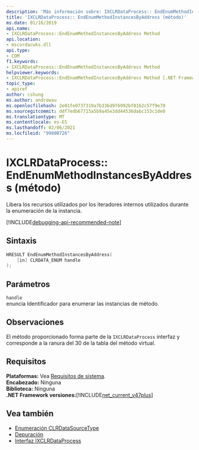 ```yaml
---
description: 'Más información sobre: IXCLRDataProcess:: EndEnumMethodInstancesByAddress (método)'
title: 'IXCLRDataProcess:: EndEnumMethodInstancesByAddress (método)'
ms.date: 01/16/2019
api.name:
- IXCLRDataProcess::EndEnumMethodInstancesByAddress Method
api.location:
- mscordacwks.dll
api.type:
- COM
f1.keywords:
- IXCLRDataProcess::EndEnumMethodInstancesByAddress Method
helpviewer.keywords:
- IXCLRDataProcess::EndEnumMethodInstancesByAddress Method [.NET Framework debugging]
topic_type:
- apiref
author: cshung
ms.author: andrewau
ms.openlocfilehash: 2e01fe0737319a7b336d9f6992bf81b2c57f9e70
ms.sourcegitcommit: ddf7edb67715a5b9a45e3dd44536dabc153c1de0
ms.translationtype: MT
ms.contentlocale: es-ES
ms.lasthandoff: 02/06/2021
ms.locfileid: "99800726"
---
```

# <a name="ixclrdataprocessendenummethodinstancesbyaddress-method"></a>IXCLRDataProcess:: EndEnumMethodInstancesByAddress (método)

Libera los recursos utilizados por los iteradores internos utilizados durante la enumeración de la instancia.

[!INCLUDE[debugging-api-recommended-note](../../../../includes/debugging-api-recommended-note.md)]

## <a name="syntax"></a>Sintaxis

```cpp
HRESULT EndEnumMethodInstancesByAddress(
    [in] CLRDATA_ENUM handle
);
```

## <a name="parameters"></a>Parámetros

`handle`\
enuncia Identificador para enumerar las instancias de método.

## <a name="remarks"></a>Observaciones

El método proporcionado forma parte de la `IXCLRDataProcess` interfaz y corresponde a la ranura del 30 de la tabla del método virtual.

## <a name="requirements"></a>Requisitos

**Plataformas:** Vea [Requisitos de sistema](../../get-started/system-requirements.md).  
**Encabezado:** Ninguna  
**Biblioteca:** Ninguna  
**.NET Framework versiones:**[!INCLUDE[net_current_v47plus](../../../../includes/net-current-v47plus.md)]  

## <a name="see-also"></a>Vea también

- [Enumeración CLRDataSourceType](clrdatasourcetype-enumeration.md)
- [Depuración](index.md)
- [Interfaz IXCLRDataProcess](ixclrdataprocess-interface.md)
